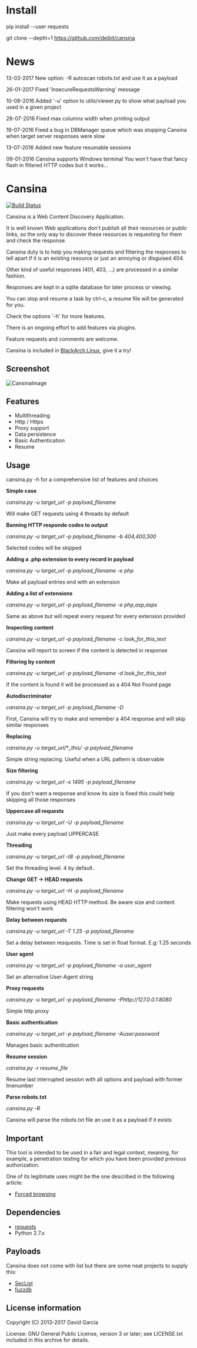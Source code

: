 Install
=======

pip install --user requests

git clone --depth=1 https://github.com/deibit/cansina


News
====

13-03-2017  New option: -R autoscan robots.txt and use it as a payload

26-01-2017  Fixed 'InsecureRequestsWarning' message

10-08-2016  Added '-u' option to utils/viewer.py to show what payload you used in a given project

28-07-2016  Fixed max columns width when printing output

19-07-2016  Fixed a bug in DBManager queue which was stopping Cansina when target server responses were slow

13-07-2016  Added new feature resumable sessions

09-01-2016  Cansina supports Windows terminal
            You won't have that fancy flash in filtered HTTP codes but it works...    


Cansina
=======

[![Build Status](https://travis-ci.org/deibit/cansina.svg?branch=master)](https://travis-ci.org/deibit/cansina)

Cansina is a Web Content Discovery Application.

It is well known Web applications don't publish all their resources or public links, 
so the only way to discover these resources is requesting for them and check the response.

Cansina duty is to help you making requests and filtering the responses to tell 
apart if it is an existing resource or just an annoying or disguised 404.

Other kind of useful responses (401, 403, ...) are processed in a similar fashion.

Responses are kept in a sqlite database for later process or viewing.

You can stop and resume a task by ctrl-c, a resume file will be generated for you.

Check the options '-h' for more features.

There is an ongoing effort to add features via plugins.

Feature requests and comments are welcome.

Cansina is included in [BlackArch Linux](https://www.blackarch.org/), give it a try! 

Screenshot
----------

![CansinaImage](https://github.com/deibit/cansina/raw/gh-pages/images/cansina-showcase.png "Image")

Features
--------

- Multithreading
- Http / Https
- Proxy support
- Data persistence
- Basic Authentication
- Resume

Usage
-----

cansina.py -h for a comprehensive list of features and choices

**Simple case**

*cansina.py -u target_url -p payload_filename*

Will make GET requests using 4 threads by default 

**Banning HTTP responde codes to output**

*cansina.py -u target_url -p payload_filename -b 404,400,500*

Selected codes will be skipped

**Adding a .php extension to every record in payload**

*cansina.py -u target_url -p payload_filename -e php*

Make all payload entries end with an extension

**Adding a list of extensions**

*cansina.py -u target_url -p payload_filename -e php,asp,aspx*

Same as above but will repeat every request for every extension provided

**Inspecting content**

*cansina.py -u target_url -p payload_filename -c look_for_this_text*

Cansina will report to screen if the content is detected in response

**Filtering by content**

*cansina.py -u target_url -p payload_filename -d look_for_this_text*

If the content is found it will be processed as a 404 Not Found page

**Autodiscriminator**

*cansina.py -u target_url -p payload_filename -D*

First, Cansina will try to make and remember a 404 response and will skip similar responses

**Replacing**

*cansina.py -u target_url/***_this/ -p payload_filename*

Simple string replacing. Useful when a URL pattern is observable

**Size filtering**

*cansina.py -u target_url -s 1495 -p payload_filename*

If you don't want a response and know its size is fixed this could help skipping all those responses

**Uppercase all requests**

*cansina.py -u target_url -U -p payload_filename*

Just make every payload UPPERCASE

**Threading**

*cansina.py -u target_url -t8 -p payload_filename*

Set the threading level. 4 by default.

**Change GET -> HEAD requests**

*cansina.py -u target_url -H -p payload_filename*

Make requests using HEAD HTTP method. Be aware size and content filtering won't work

**Delay between requests**

*cansina.py -u target_url -T 1.25 -p payload_filename*

Set a delay between resquests. Time is set in float format. E.g: 1.25 seconds

**User agent**

*cansina.py -u target_url -p payload_filename -a user_agent*

Set an alternative User-Agent string

**Proxy requests**

*cansina.py -u target_url -p payload_filename -Phttp://127.0.0.1:8080*

Simple http proxy

**Basic authentication**

*cansina.py -u target_url -p payload_filename -Auser:password*

Manages basic authentication

**Resume session**

*cansina.py -r resume_file*

Resume last interrupted session with all options and payload with former linenumber

**Parse robots.txt**

*cansina.py -R*

Cansina will parse the robots.txt file an use it as a payload if it exists


Important
---------

This tool is intended to be used in a fair and legal context, meaning, for example,
a penetration testing for which you have been provided previous authorization.

One of its legitimate uses might be the one described in the following article:

- [Forced browsing](https://www.owasp.org/index.php/Forced_browsing) 


Dependencies
------------

- [requests](https://github.com/kennethreitz/requests)
- Python 2.7.x 

Payloads
--------

Cansina does not come with list but there are some neat projects to supply this:

- [SecList](https://github.com/danielmiessler/SecLists)
- [fuzzdb](https://code.google.com/p/fuzzdb/)

License information
-------------------

Copyright (C) 2013-2017 David García

License: GNU General Public License, version 3 or later; see LICENSE.txt
         included in this archive for details.
